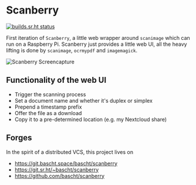 # Scanberry

[![builds.sr.ht status](https://builds.sr.ht/~bascht/scanberry.svg)](https://builds.sr.ht/~bascht/scanberry?)

First iteration of `Scanberry`, a little web wrapper around `scanimage` which can run on a Raspberry Pi.
Scanberry just provides a little web UI, all the heavy lifting is done by `scanimage`, `ocrmypdf` and `imagemagick`. 

![Scanberry Screencapture](https://img.bascht.com/2022-03-scanberry/2022-03-24-000251-scanberry.gif)

## Functionality of the web UI
- Trigger the scanning process
- Set a document name and whether it's duplex or simplex
- Prepend a timestamp prefix
- Offer the file as a download
- Copy it to a pre-determined location (e.g. my Nextcloud share)

## Forges

In the spirit of a distributed VCS, this project lives on

- https://git.bascht.space/bascht/scanberry
- https://git.sr.ht/~bascht/scanberry
- https://github.com/bascht/scanberry
